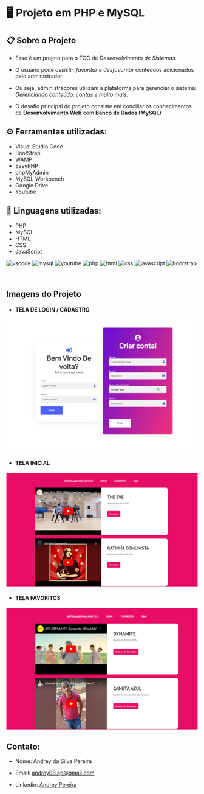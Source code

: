 
#  🖥️ **Projeto em PHP e MySQL**

## 📋 **Sobre o Projeto** 

- Esse é um projeto para o TCC de *Desenvolvimento de Sistemas.*

- O usuário pode *assistir, favoritar e desfavoritar* conteúdos adicionados pelo administrador.

- Ou seja, administradores utilizam a plataforma para gerenciar o sistema: *Gerenciando conteúdo, contas e muito mais.*
 
- O desafio principal do projeto consiste em conciliar os conhecimentos de **Desenvolvimento Web** com **Banco de Dados (MySQL)**

## ⚙️ Ferramentas utilizadas:
- Visual Studio Code
- BootStrap
- WAMP
- EasyPHP
- phpMyAdmin
- MySQL Workbench
- Google Drive
- Youtube

## 💾 Linguagens utilizadas:
- PHP
- MySQL
- HTML
- CSS
- JavaScript

![vscode](https://img.shields.io/badge/Visual_Studio_Code-0078D4?style=for-the-badge&logo=visual%20studio%20code&logoColor=whit)
![mysql](https://img.shields.io/badge/MySQL-005C84?style=for-the-badge&logo=mysql&logoColor=white)
![youtube](https://img.shields.io/badge/YouTube-FF0000?style=for-the-badge&logo=youtube&logoColor=white)
![php](https://img.shields.io/badge/PHP-777BB4?style=for-the-badge&logo=php&logoColor=white)
![html](https://img.shields.io/badge/HTML5-E34F26?style=for-the-badge&logo=html5&logoColor=white)
![css](https://img.shields.io/badge/CSS3-1572B6?style=for-the-badge&logo=css3&logoColor=white)
![javascript](https://img.shields.io/badge/JavaScript-F7DF1E?style=for-the-badge&logo=javascript&logoColor=black)
![bootstrap](https://img.shields.io/badge/Bootstrap-563D7C?style=for-the-badge&logo=bootstrap&logoColor=white)

<br>

## Imagens do Projeto

- #### TELA DE LOGIN / CADASTRO
![login](assets/img/login-1.png)

- #### TELA INICIAL
![home](assets/img/home-1.png)

- #### TELA FAVORITOS
![favoritos](assets/img/favoritos-1.png)


## Contato:
- Nome: Andrey da Silva Pereira

- Email: [andrey08.ap@gmail.com](andrey08.ap@gmail.com)

- Linkedin: [Andrey Pereira](https://www.linkedin.com/in/andrey-pereira-b92a36224/)
